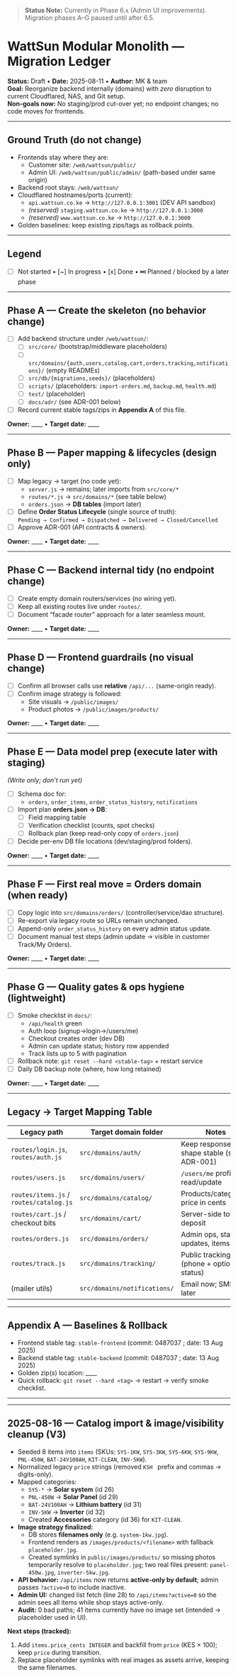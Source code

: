 > **Status Note:** Currently in Phase 6.x (Admin UI improvements). Migration phases A–G paused until after 6.5.

# WattSun Modular Monolith — Migration Ledger
**Status:** Draft • **Date:** 2025-08-11 • **Author:** MK & team  
**Goal:** Reorganize backend internally (domains) with *zero* disruption to current Cloudflared, NAS, and Git setup.  
**Non-goals now:** No staging/prod cut-over yet; no endpoint changes; no code moves for frontends.

---

## Ground Truth (do not change)
- Frontends stay where they are:
  - Customer site: `/web/wattsun/public/`
  - Admin UI: `/web/wattsun/public/admin/` (path-based under same origin)
- Backend root stays: `/web/wattsun/`
- Cloudflared hostnames/ports (current):
  - `api.wattsun.co.ke` → `http://127.0.0.1:3001` (DEV API sandbox)
  - *(reserved)* `staging.wattsun.co.ke` → `http://127.0.0.1:3000`
  - *(reserved)* `www.wattsun.co.ke` → `http://127.0.0.1:3000`
- Golden baselines: keep existing zips/tags as rollback points.

---

## Legend
- [ ] Not started  •  [~] In progress  •  [x] Done  •  ⏭️ Planned / blocked by a later phase

---

## Phase A — Create the skeleton (no behavior change)
- [ ] Add backend structure under `/web/wattsun/`:
  - [ ] `src/core/` (bootstrap/middleware placeholders)
  - [ ] `src/domains/{auth,users,catalog,cart,orders,tracking,notifications}/` (empty READMEs)
  - [ ] `src/db/{migrations,seeds}/` (placeholders)
  - [ ] `scripts/` (placeholders: `import-orders.md`, `backup.md`, `health.md`)
  - [ ] `test/` (placeholder)
  - [ ] `docs/adr/` (see ADR-001 below)
- [ ] Record current stable tags/zips in **Appendix A** of this file.

**Owner:** ____ • **Target date:** ____  

---

## Phase B — Paper mapping & lifecycles (design only)
- [ ] Map legacy → target (no code yet):
  - `server.js` → remains; later imports from `src/core/*`
  - `routes/*.js` → `src/domains/*` (see table below)
  - `orders.json` → **DB tables** (import later)
- [ ] Define **Order Status Lifecycle** (single source of truth):  
  `Pending → Confirmed → Dispatched → Delivered → Closed/Cancelled`
- [ ] Approve ADR-001 (API contracts & owners).

**Owner:** ____ • **Target date:** ____  

---

## Phase C — Backend internal tidy (no endpoint change)
- [ ] Create empty domain routers/services (no wiring yet).
- [ ] Keep all existing routes live under `routes/`.
- [ ] Document “facade router” approach for a later seamless mount.

**Owner:** ____ • **Target date:** ____  

---

## Phase D — Frontend guardrails (no visual change)
- [ ] Confirm all browser calls use **relative** `/api/...` (same-origin ready).
- [ ] Confirm image strategy is followed:
  - Site visuals → `/public/images/`
  - Product photos → `/public/images/products/`

**Owner:** ____ • **Target date:** ____  

---

## Phase E — Data model prep (execute later with staging)
*(Write only; don’t run yet)*
- [ ] Schema doc for:
  - `orders`, `order_items`, `order_status_history`, `notifications`
- [ ] Import plan **orders.json → DB**:
  - [ ] Field mapping table
  - [ ] Verification checklist (counts, spot checks)
  - [ ] Rollback plan (keep read-only copy of `orders.json`)
- [ ] Decide per-env DB file locations (dev/staging/prod folders).

**Owner:** ____ • **Target date:** ____  

---

## Phase F — First real move = **Orders domain** (when ready)
- [ ] Copy logic into `src/domains/orders/` (controller/service/dao structure).
- [ ] Re-export via legacy route so URLs remain unchanged.
- [ ] Append-only `order_status_history` on every admin status update.
- [ ] Document manual test steps (admin update → visible in customer Track/My Orders).

**Owner:** ____ • **Target date:** ____  

---

## Phase G — Quality gates & ops hygiene (lightweight)
- [ ] Smoke checklist in `docs/`:
  - `/api/health` green
  - Auth loop (signup→login→/users/me)
  - Checkout creates order (dev DB)
  - Admin can update status; history row appended
  - Track lists up to 5 with pagination
- [ ] Rollback note: `git reset --hard <stable-tag>` + restart service
- [ ] Daily DB backup note (where, how long retained)

**Owner:** ____ • **Target date:** ____  

---

## Legacy → Target Mapping Table
| Legacy path                          | Target domain folder                      | Notes |
|---|---|---|
| `routes/login.js`, `routes/auth.js` | `src/domains/auth/`                       | Keep response shape stable (see ADR-001) |
| `routes/users.js`                   | `src/domains/users/`                      | `/users/me` profile read/update |
| `routes/items.js` / `routes/catalog.js` | `src/domains/catalog/`                 | Products/categories; price in cents |
| `routes/cart.js` / checkout bits    | `src/domains/cart/`                       | Server-side totals & deposit |
| `routes/orders.js`                  | `src/domains/orders/`                     | Admin ops, status updates, items |
| `routes/track.js`                   | `src/domains/tracking/`                   | Public tracking (phone + optional status) |
| (mailer utils)                      | `src/domains/notifications/`              | Email now; SMS later |

---

## Appendix A — Baselines & Rollback
- Frontend stable tag: `stable-frontend` (commit: 0487037 ; date: 13 Aug 2025)
- Backend stable tag: `stable-backend` (commit: 0487037 ; date: 13 Aug 2025)
- Golden zip(s) location: ____  
- Quick rollback: `git reset --hard <tag>` → restart → verify smoke checklist.

---
---

## 2025-08-16 — Catalog import & image/visibility cleanup (V3)

- Seeded 8 items into `items` (SKUs: `SYS-1KW`, `SYS-3KW`, `SYS-6KW`, `SYS-9KW`, `PNL-450W`, `BAT-24V100AH`, `KIT-CLEAN`, `INV-5KW`).
- Normalized legacy `price` strings (removed `KSH ` prefix and commas → digits-only).
- Mapped categories:
  - `SYS-*` → **Solar system** (id 26)
  - `PNL-450W` → **Solar Panel** (id 29)
  - `BAT-24V100AH` → **Lithium battery** (id 31)
  - `INV-5KW` → **Inverter** (id 32)
  - Created **Accessories** category (id 36) for `KIT-CLEAN`.
- **Image strategy finalized:**
  - DB stores **filenames only** (e.g. `system-1kw.jpg`).
  - Frontend renders as `/images/products/<filename>` with fallback `placeholder.jpg`.
  - Created symlinks in `public/images/products/` so missing photos temporarily resolve to `placeholder.jpg`; two real files present: `panel-450w.jpg`, `inverter-5kw.jpg`.
- **API behavior:** `/api/items` now returns **active-only by default**; admin passes `?active=0` to include inactive.
- **Admin UI:** changed list fetch (line 28) to `/api/items?active=0` so the admin sees all items while shop stays active-only.
- **Audit:** 0 bad paths; 41 items currently have no image set (intended → placeholder used in UI).

**Next steps (tracked):**
1. Add `items.price_cents INTEGER` and backfill from `price` (KES × 100); keep `price` during transition.
2. Replace placeholder symlinks with real images as assets arrive, keeping the same filenames.
